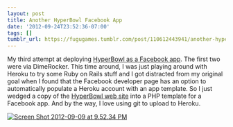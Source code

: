 ```yaml
---
layout: post
title: Another HyperBowl Facebook App
date: '2012-09-24T23:52:36-07:00'
tags: []
tumblr_url: https://fugugames.tumblr.com/post/110612443941/another-hyperbowl-facebook-app
---
```

My third attempt at deploying [HyperBowl as a Facebook app](https://apps.facebook.com/126959907158/). The first two were via DimeRocker. This time around, I was just playing around with Heroku to try some Ruby on Rails stuff and I got distracted from my original goal when I found that the Facebook developer page has an option to automatically populate a Heroku account with an app template. So I just wedged a copy of the [HyperBowl web site](http://hyperbowl3d.com/) into a PHP template for a Facebook app. And by the way, I love using git to upload to Heroku.

[![](http://itshardtofondlepenguins.com/wp-content/uploads/2012/09/Screen-Shot-2012-09-09-at-9.52.34-PM.png "Screen Shot 2012-09-09 at 9.52.34 PM")](http://itshardtofondlepenguins.com/wp-content/uploads/2012/09/Screen-Shot-2012-09-09-at-9.52.34-PM.png)

